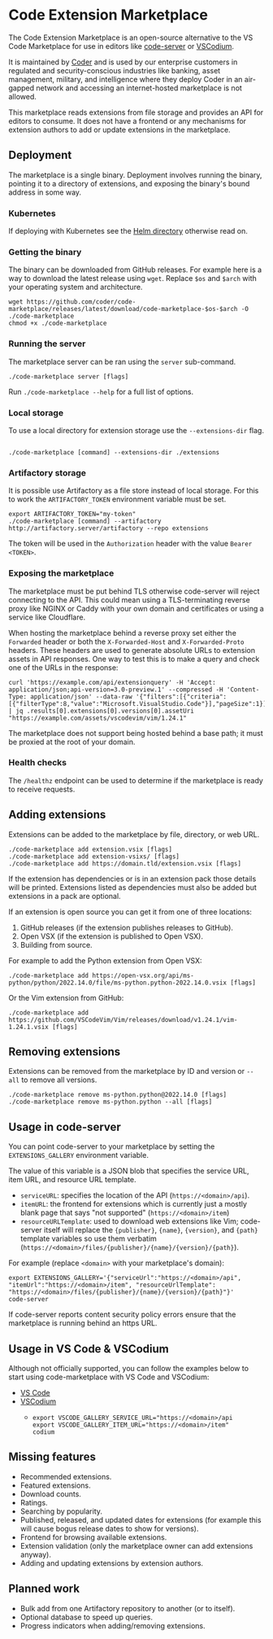 # Code Extension Marketplace

The Code Extension Marketplace is an open-source alternative to the VS Code
Marketplace for use in editors like
[code-server](https://github.com/coder/code-server) or [VSCodium](https://github.com/VSCodium/vscodium).

It is maintained by [Coder](https://www.coder.com) and is used by our enterprise
customers in regulated and security-conscious industries like banking, asset
management, military, and intelligence where they deploy Coder in an air-gapped
network and accessing an internet-hosted marketplace is not allowed.

This marketplace reads extensions from file storage and provides an API for
editors to consume. It does not have a frontend or any mechanisms for extension
authors to add or update extensions in the marketplace.

## Deployment

The marketplace is a single binary. Deployment involves running the binary,
pointing it to a directory of extensions, and exposing the binary's bound
address in some way.

### Kubernetes

If deploying with Kubernetes see the [Helm directory](./helm) otherwise read on.

### Getting the binary

The binary can be downloaded from GitHub releases. For example here is a way to
download the latest release using `wget`. Replace `$os` and `$arch` with your
operating system and architecture.

```console
wget https://github.com/coder/code-marketplace/releases/latest/download/code-marketplace-$os-$arch -O ./code-marketplace
chmod +x ./code-marketplace
```

### Running the server

The marketplace server can be ran using the `server` sub-command.

```console
./code-marketplace server [flags]
```

Run `./code-marketplace --help` for a full list of options.

### Local storage

To use a local directory for extension storage use the `--extensions-dir` flag.

```console

./code-marketplace [command] --extensions-dir ./extensions
```

### Artifactory storage

It is possible use Artifactory as a file store instead of local storage. For
this to work the `ARTIFACTORY_TOKEN` environment variable must be set.

```console
export ARTIFACTORY_TOKEN="my-token"
./code-marketplace [command] --artifactory http://artifactory.server/artifactory --repo extensions
```

The token will be used in the `Authorization` header with the value `Bearer
<TOKEN>`.

### Exposing the marketplace

The marketplace must be put behind TLS otherwise code-server will reject
connecting to the API. This could mean using a TLS-terminating reverse proxy
like NGINX or Caddy with your own domain and certificates or using a service
like Cloudflare.

When hosting the marketplace behind a reverse proxy set either the `Forwarded`
header or both the `X-Forwarded-Host` and `X-Forwarded-Proto` headers. These
headers are used to generate absolute URLs to extension assets in API responses.
One way to test this is to make a query and check one of the URLs in the
response:

```console
curl 'https://example.com/api/extensionquery' -H 'Accept: application/json;api-version=3.0-preview.1' --compressed -H 'Content-Type: application/json' --data-raw '{"filters":[{"criteria":[{"filterType":8,"value":"Microsoft.VisualStudio.Code"}],"pageSize":1}],"flags":439}' | jq .results[0].extensions[0].versions[0].assetUri
"https://example.com/assets/vscodevim/vim/1.24.1"
```

The marketplace does not support being hosted behind a base path; it must be
proxied at the root of your domain.

### Health checks

The `/healthz` endpoint can be used to determine if the marketplace is ready to
receive requests.

## Adding extensions

Extensions can be added to the marketplace by file, directory, or web URL.

```console
./code-marketplace add extension.vsix [flags]
./code-marketplace add extension-vsixs/ [flags]
./code-marketplace add https://domain.tld/extension.vsix [flags]
```

If the extension has dependencies or is in an extension pack those details will
be printed.  Extensions listed as dependencies must also be added but extensions
in a pack are optional.

If an extension is open source you can get it from one of three locations:

1. GitHub releases (if the extension publishes releases to GitHub).
2. Open VSX (if the extension is published to Open VSX).
3. Building from source.

For example to add the Python extension from Open VSX:

```console
./code-marketplace add https://open-vsx.org/api/ms-python/python/2022.14.0/file/ms-python.python-2022.14.0.vsix [flags]
```

Or the Vim extension from GitHub:

```console
./code-marketplace add https://github.com/VSCodeVim/Vim/releases/download/v1.24.1/vim-1.24.1.vsix [flags]
```

## Removing extensions

Extensions can be removed from the marketplace by ID and version or `--all` to
remove all versions.

```console
./code-marketplace remove ms-python.python@2022.14.0 [flags]
./code-marketplace remove ms-python.python --all [flags]
```

## Usage in code-server

You can point code-server to your marketplace by setting the
`EXTENSIONS_GALLERY` environment variable.

The value of this variable is a JSON blob that specifies the service URL, item
URL, and resource URL template.

- `serviceURL`: specifies the location of the API (`https://<domain>/api`).
- `itemURL`: the frontend for extensions which is currently just a mostly blank
  page that says "not supported" (`https://<domain>/item`)
- `resourceURLTemplate`: used to download web extensions like Vim; code-server
  itself will replace the `{publisher}`, `{name}`, `{version}`, and `{path}`
  template variables so use them verbatim
  (`https://<domain>/files/{publisher}/{name}/{version}/{path}`).

For example (replace `<domain>` with your marketplace's domain):

```console
export EXTENSIONS_GALLERY='{"serviceUrl":"https://<domain>/api", "itemUrl":"https://<domain>/item", "resourceUrlTemplate": "https://<domain>/files/{publisher}/{name}/{version}/{path}"}'
code-server
```

If code-server reports content security policy errors ensure that the
marketplace is running behind an https URL.

## Usage in VS Code & VSCodium

Although not officially supported, you can follow the examples below to start using code-marketplace with VS Code and VSCodium:

- [VS Code](https://github.com/eclipse/openvsx/wiki/Using-Open-VSX-in-VS-Code)
- [VSCodium](https://github.com/VSCodium/vscodium/blob/master/docs/index.md#howto-switch-marketplace)
  - ```
    export VSCODE_GALLERY_SERVICE_URL="https://<domain>/api
    export VSCODE_GALLERY_ITEM_URL="https://<domain>/item"
    codium
    ``` 

## Missing features

- Recommended extensions.
- Featured extensions.
- Download counts.
- Ratings.
- Searching by popularity.
- Published, released, and updated dates for extensions (for example this will
  cause bogus release dates to show for versions).
- Frontend for browsing available extensions.
- Extension validation (only the marketplace owner can add extensions anyway).
- Adding and updating extensions by extension authors.

## Planned work

- Bulk add from one Artifactory repository to another (or to itself).
- Optional database to speed up queries.
- Progress indicators when adding/removing extensions.
